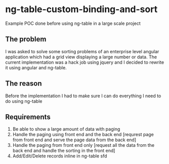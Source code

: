 # ng-table-custom-binding-and-sort
Example POC done before using ng-table in a large scale project

##  The problem

I was asked to solve some sorting problems of an enterprise level angular application which had a grid view displaying a large number or data. The current implementation was a hack job using jquery and I decided to rewrite it using angular and ng-table.

## The reason

Before the implementation I had to make sure I can do everything I need to do using ng-table

## Requirements

1. Be able to show a large amount of data with paging
2. Handle the paging using front end and the back end [requrest page from front end and serve the page data from the back end]
3. Handle the paging from front end only [request all the data from the back end and handle the sorting in the front end]
4. Add/Edit/Delete records inline in ng-table
sfd
